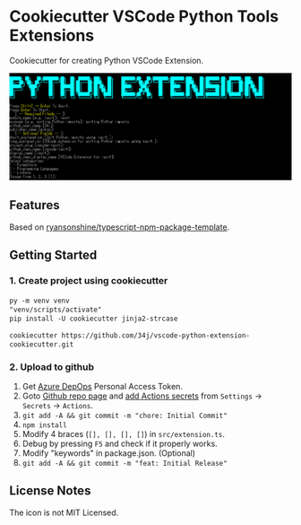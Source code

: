 # Cookiecutter VSCode Python Tools Extensions

Cookiecutter for creating Python VSCode Extension.

![Example](Example.png)

## Features

Based on [ryansonshine/typescript\-npm\-package\-template](https://github.com/ryansonshine/typescript-npm-package-template).

## Getting Started

### 1. Create project using cookiecutter

```shell
py -m venv venv
"venv/scripts/activate"
pip install -U cookiecutter jinja2-strcase
```

```shell
cookiecutter https://github.com/34j/vscode-python-extension-cookiecutter.git
```

### 2. Upload to github

1. Get [Azure DepOps](https://dev.azure.com/) Personal Access Token.
2. Goto [Github repo page]({{cookiecutter.__github_repo_url}}) and [add Actions secrets]({{cookiecutter.__github_repo_url}}/settings/secrets/actions) from `Settings` -> `Secrets` -> `Actions`.
3. `git add -A && git commit -m "chore: Initial Commit"`
4. `npm install`
5. Modify 4 braces (`[], [], [], []`) in `src/extension.ts`.
6. Debug by pressing `F5` and check if it properly works.
7. Modify "keywords" in package.json. (Optional)
8. `git add -A && git commit -m "feat: Initial Release"`

## License Notes

The icon is not MIT Licensed.
